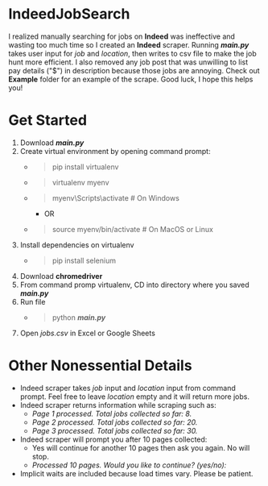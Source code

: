 # IndeedJobSearch

I realized manually searching for jobs on **Indeed** was ineffective and wasting too much time so I created an **Indeed** scraper. Running **_main.py_** takes user input for _job_ and _location_, then writes to csv file to make the job hunt more efficient. I also removed any job post that was unwilling to list pay details ("$") in description because those jobs are annoying. Check out **Example** folder for an example of the scrape. Good luck, I hope this helps you!

# Get Started

1. Download **_main.py_** 
2. Create virtual environment by opening command prompt:
   * >pip install virtualenv
   * >virtualenv myenv
   * >myenv\Scripts\activate  # On Windows
      * OR
    * >source myenv/bin/activate  # On MacOS or Linux
3. Install dependencies on virtualenv
    * >pip install selenium
4. Download **chromedriver**
5. From command promp virtualenv, CD into directory where you saved **_main.py_**
6. Run file
    * >python **_main.py_** 
7. Open _jobs.csv_ in Excel or Google Sheets

# Other Nonessential Details

* Indeed scraper takes _job_ input and _location_ input from command prompt. Feel free to leave _location_ empty and it will return more jobs.
* Indeed scraper returns information while scraping such as:
  * _Page 1 processed. Total jobs collected so far: 8._
  * _Page 2 processed. Total jobs collected so far: 20._
  * _Page 3 processed. Total jobs collected so far: 30._
* Indeed scraper will prompt you after 10 pages collected:
  * Yes will continue for another 10 pages then ask you again. No will stop.
  * _Processed 10 pages. Would you like to continue? (yes/no):_
* Implicit waits are included because load times vary. Please be patient.
